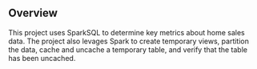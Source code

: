 ## Overview
This project uses SparkSQL to determine key metrics about home sales data. The project also levages Spark to create temporary views, partition the data, cache and uncache a temporary table, and verify that the table has been uncached.
